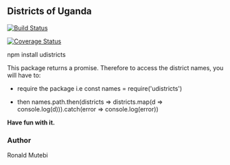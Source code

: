## Districts of Uganda

[![Build Status](https://travis-ci.com/mutebironald/district-scrapper.svg?token=uNbpByFVLu8G28ZejRXs&branch=master)](https://travis-ci.com/mutebironald/district-scrapper)

[![Coverage Status](https://coveralls.io/repos/github/mutebironald/district-scrapper/badge.svg?branch=master)](https://coveralls.io/github/mutebironald/district-scrapper?branch=master)

npm install udistricts

This package returns a promise. Therefore to access the district names, you will have to:

- require the package i.e const names = require('udistricts')

- then names.path.then(districts => districts.map(d => console.log(d))).catch(error => console.log(error))

**Have fun with it.**

### Author

Ronald Mutebi
